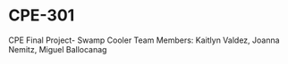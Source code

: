 # CPE-301
CPE Final Project- Swamp Cooler
Team Members: Kaitlyn Valdez, Joanna Nemitz, Miguel Ballocanag
